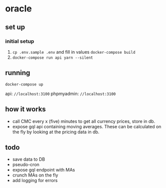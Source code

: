 # oracle

## set up

### initial setup

1. `cp .env.sample .env` and fill in values
`docker-compose build`
2. `docker-compose run api yarn --silent`


## running

`docker-compose up`

api: `//localhost:3100`
phpmyadmin: `//localhost:3100`

## how it works

- call CMC every x (five) minutes to get all currency prices, store in db.
- expose gql api containing moving averages. These can be calculated on the fly by looking at the pricing data in db.

## todo

- save data to DB
- pseudo-cron
- expose gql endpoint with MAs
- crunch MAs on the fly
- add logging for errors